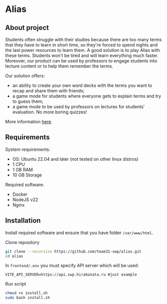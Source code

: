 # Alias

## About project

Students often struggle with their studies because there are too many terms that they have to learn in short time, so they're forced to spend nights and the last power resources to learn them. A good solution is to play Alias with these terms. Students won't be tired and will learn everything much faster. Moreover, our product can be used by professors to engage students into lecture content or to help them remember the terms.

Our solution offers:

* an ability to create your own word decks with the terms you want to recap and share them with friends;
* a game mode for students where everyone gets to explain terms and try to guess them;
* a game mode to be used by professors on lectures for students' evaluation. No more boring quizzes!

More information [here](https://github.com/team31-swp/backend).

## Requirements

System requirements:
* OS: Ubuntu 22.04 and later (not tested on other linux distros)
* 1 CPU
* 1 GB RAM
* 10 GB Storage

Required software:
* Docker
* NodeJS v22
* Nginx

## Installation

Install required software and ensure that you have folder `/var/www/html`.

Clone repository

```bash
git clone --recursive https://github.com/team31-swp/alias.git
cd alias
```

In `frontend/.env` you must specify API server which will be used:

```env
VITE_API_SERVER=https://api.swp.hirakonata.ru #just example
```

Run script

```bash
chmod +x install.sh
sudo bash install.sh
```